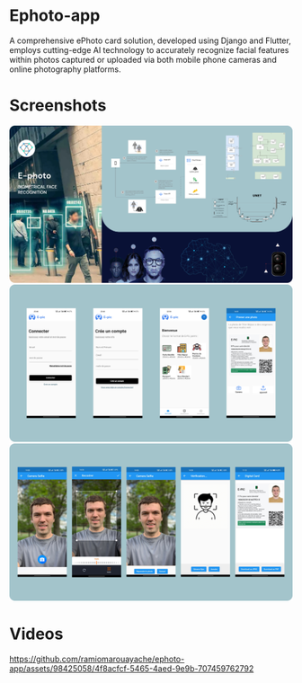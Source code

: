 # Ephoto-app

A comprehensive ePhoto card solution, developed using Django and Flutter, employs cutting-edge AI technology to accurately recognize facial features within photos captured or uploaded via both mobile phone cameras and online photography platforms.

# Screenshots

<img width="659" alt="cover" src="https://github.com/ramiomarouayache/ephoto-app/blob/main/screenshots/cover.jpg">
<img width="659" alt="screen1" src="https://github.com/ramiomarouayache/ephoto-app/blob/main/screenshots/screens1.jpg">
<img width="659" alt="screen2" src="https://github.com/ramiomarouayache/ephoto-app/blob/main/screenshots/screens2.jpg">

# Videos

https://github.com/ramiomarouayache/ephoto-app/assets/98425058/4f8acfcf-5465-4aed-9e9b-707459762792

